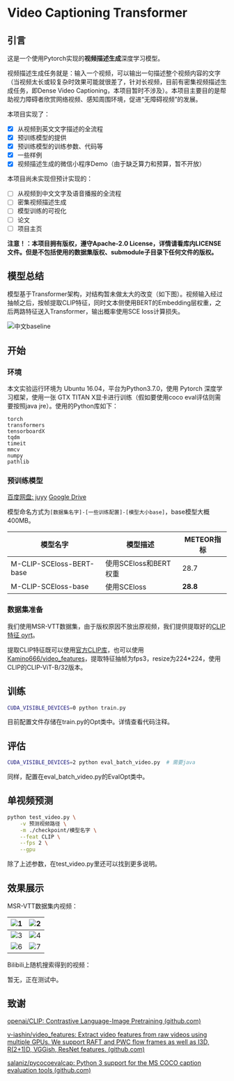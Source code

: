 # Video Captioning Transformer

## 引言

这是一个使用Pytorch实现的**视频描述生成**深度学习模型。

视频描述生成任务就是：输入一个视频，可以输出一句描述整个视频内容的文字（当视频太长或较复杂时效果可能就很差了，针对长视频，目前有密集视频描述生成任务，即Dense Video Captioning，本项目暂时不涉及）。本项目主要目的是帮助视力障碍者欣赏网络视频、感知周围环境，促进“无障碍视频”的发展。

本项目实现了：

- [x] 从视频到英文文字描述的全流程
- [x] 预训练模型的提供
- [x] 预训练模型的训练参数、代码等
- [x] 一些样例
- [x] 视频描述生成的微信小程序Demo（由于缺乏算力和预算，暂不开放）

本项目尚未实现但预计实现的：

- [ ] 从视频到中文文字及语音播报的全流程
- [ ] 密集视频描述生成
- [ ] 模型训练的可视化
- [ ] 论文
- [ ] 项目主页

**注意！：本项目拥有版权，遵守Apache-2.0 License，详情请看库内LICENSE文件。但是不包括使用的数据集版权、submodule子目录下任何文件的版权。**

## 模型总结

模型基于Transformer架构，对结构暂未做太大的改变（如下图）。视频输入经过抽帧之后，按帧提取CLIP特征，同时文本侧使用BERT的Embedding层权重，之后两路特征送入Transformer，输出概率使用SCE loss计算损失。

![中文baseline](https://kamino-img.oss-cn-beijing.aliyuncs.com/20211016133947.png)

## 开始

### 环境

本文实验运行环境为 Ubuntu 16.04，平台为Python3.7.0，使用 Pytorch 深度学习框架，使用一张 GTX TITAN X显卡进行训练（假如要使用coco eval评估则需要按照java jre）。使用的Python库如下：

```
torch
transformers
tensorboardX
tqdm
timeit
mmcv
numpy
pathlib
```

### 预训练模型

[百度网盘: juyy](https://pan.baidu.com/s/1LCRpK_HCxWxqNkY6KsRdvw) 	 [Google Drive](https://drive.google.com/drive/folders/1YDEJ0hxlj3F887jaOQ2ymSc-HskSqOFQ?usp=sharing)

模型命名方式为`[数据集名字]-[一些训练配置]-[模型大小base]`，base模型大概400MB。

| 模型名字                 | 模型描述              | METEOR指标 |
| ------------------------ | --------------------- | ---------- |
| M-CLIP-SCEloss-BERT-base | 使用SCEloss和BERT权重 | 28.7       |
| M-CLIP-SCEloss-base      | 使用SCEloss           | **28.8**   |

### 数据集准备

我们使用MSR-VTT数据集，由于版权原因不放出原视频，我们提供提取好的[CLIP特征 oyrt](https://pan.baidu.com/s/1mNFhymugYV58Z55F--e9cA)。

提取CLIP特征既可以使用[官方CLIP库](https://github.com/openai/CLIP)，也可以使用[Kamino666/video_features](https://github.com/Kamino666/video_features)，提取特征抽帧为fps3，resize为224*224，使用CLIP的CLIP-ViT-B/32版本。

## 训练

```bash
CUDA_VISIBLE_DEVICES=0 python train.py
```

目前配置文件存储在train.py的Opt类中。详情查看代码注释。

## 评估

```bash
CUDA_VISIBLE_DEVICES=2 python eval_batch_video.py  # 需要java
```

同样，配置在eval_batch_video.py的EvalOpt类中。

## 单视频预测

```bash
python test_video.py \
	-v 预测视频路径 \
    -m ./checkpoint/模型名字 \
    --feat CLIP \
    --fps 2 \
    --gpu
```

 除了上述参数，在test_video.py里还可以找到更多说明。

## 效果展示

MSR-VTT数据集内视频：

| ![1](https://kamino-img.oss-cn-beijing.aliyuncs.com/20211016150236.png) | ![2](https://kamino-img.oss-cn-beijing.aliyuncs.com/20211016150241.png) |
| ------------------------------------------------------------ | ------------------------------------------------------------ |
| ![3](https://kamino-img.oss-cn-beijing.aliyuncs.com/20211016150245.png) | ![4](https://kamino-img.oss-cn-beijing.aliyuncs.com/20211016150246.png) |
| ![6](https://kamino-img.oss-cn-beijing.aliyuncs.com/20211016150258.png) | ![7](https://kamino-img.oss-cn-beijing.aliyuncs.com/20211016150306.png) |

Bilibili上随机搜索得到的视频：

暂无，正在测试中。

## 致谢

[openai/CLIP: Contrastive Language-Image Pretraining (github.com)](https://github.com/openai/CLIP)

[v-iashin/video_features: Extract video features from raw videos using multiple GPUs. We support RAFT and PWC flow frames as well as I3D, R(2+1)D, VGGish, ResNet features. (github.com)](https://github.com/v-iashin/video_features)

[salaniz/pycocoevalcap: Python 3 support for the MS COCO caption evaluation tools (github.com)](https://github.com/salaniz/pycocoevalcap)



